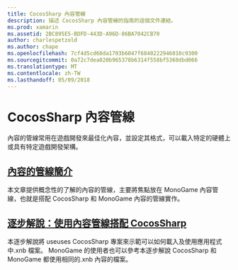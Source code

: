 ```yaml
---
title: CocosSharp 內容管線
description: 描述 CocosSharp 內容管線的指南的這個文件連結。
ms.prod: xamarin
ms.assetid: 2BC895E5-BDFD-443D-A96D-86BA7042CB70
author: charlespetzold
ms.author: chape
ms.openlocfilehash: 7cf4d5cd60da1703b6047f6840222946010c9300
ms.sourcegitcommit: 0a72c7dea020b965378b6314f558bf5360dbd066
ms.translationtype: MT
ms.contentlocale: zh-TW
ms.lasthandoff: 05/09/2018
---
```

# <a name="cocossharp-content-pipeline"></a>CocosSharp 內容管線

內容的管線常用在遊戲開發來最佳化內容，並設定其格式，可以載入特定的硬體上或具有特定遊戲開發架構。

##  <a name="introduction-to-content-pipelinesgraphics-gamescocossharpcontent-pipelineintroductionmd"></a>[內容的管線簡介](~/graphics-games/cocossharp/content-pipeline/introduction.md)

本文章提供概念性的了解的內容的管線，主要將焦點放在 MonoGame 內容管線，也就是搭配 CocosSharp 和 MonoGame 內容的管線實作。

##  <a name="walkthrough--using-the-content-pipeline-with-cocossharpgraphics-gamescocossharpcontent-pipelinewalkthroughmd"></a>[逐步解說：使用內容管線搭配 CocosSharp](~/graphics-games/cocossharp/content-pipeline/walkthrough.md)

本逐步解說將 useuses CocosSharp 專案來示範可以如何載入及使用應用程式中.xnb 檔案。  MonoGame 的使用者也可以參考本逐步解說 CocosSharp 和 MonoGame 都使用相同的.xnb 內容的檔案。  
